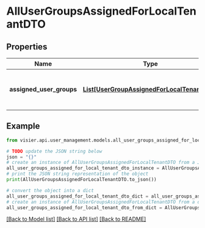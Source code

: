 # AllUserGroupsAssignedForLocalTenantDTO


## Properties

Name | Type | Description | Notes
------------ | ------------- | ------------- | -------------
**assigned_user_groups** | [**List[UserGroupAssignedForLocalTenantDTO]**](UserGroupAssignedForLocalTenantDTO.md) | A list of objects representing the available user groups. | [optional] 

## Example

```python
from visier.api.user_management.models.all_user_groups_assigned_for_local_tenant_dto import AllUserGroupsAssignedForLocalTenantDTO

# TODO update the JSON string below
json = "{}"
# create an instance of AllUserGroupsAssignedForLocalTenantDTO from a JSON string
all_user_groups_assigned_for_local_tenant_dto_instance = AllUserGroupsAssignedForLocalTenantDTO.from_json(json)
# print the JSON string representation of the object
print(AllUserGroupsAssignedForLocalTenantDTO.to_json())

# convert the object into a dict
all_user_groups_assigned_for_local_tenant_dto_dict = all_user_groups_assigned_for_local_tenant_dto_instance.to_dict()
# create an instance of AllUserGroupsAssignedForLocalTenantDTO from a dict
all_user_groups_assigned_for_local_tenant_dto_from_dict = AllUserGroupsAssignedForLocalTenantDTO.from_dict(all_user_groups_assigned_for_local_tenant_dto_dict)
```
[[Back to Model list]](../README.md#documentation-for-models) [[Back to API list]](../README.md#documentation-for-api-endpoints) [[Back to README]](../README.md)


